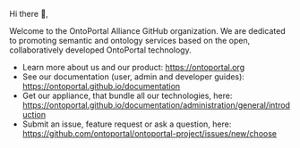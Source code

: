 Hi there 👋,

Welcome to the OntoPortal Alliance GitHub organization. We are dedicated to promoting semantic and ontology services based on the open, collaboratively developed OntoPortal technology.

- Learn more about us and our product: https://ontoportal.org
- See our documentation (user, admin and developer guides): https://ontoportal.github.io/documentation
- Get our appliance, that bundle all our technologies, here:  https://ontoportal.github.io/documentation/administration/general/introduction
- Submit an issue, feature request or ask a question, here: 
https://github.com/ontoportal/ontoportal-project/issues/new/choose


